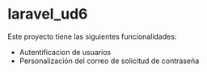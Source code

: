 # laravel_ud6
Este proyecto tiene las siguientes funcionalidades:
- Autentificacion de usuarios
- Personalización del correo de solicitud de contraseña
